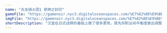 ```yaml
---
name: "炎龙骑士团1 邪神之封印"
gameFile: "https://gamenoir.nyc3.digitaloceanspaces.com/%E7%82%8E%E9%BE%99%E9%AA%91%E5%A3%AB%E5%9B%A21/fd1.zip"
imgFile: "https://gamenoir.nyc3.digitaloceanspaces.com/%E7%82%8E%E9%BE%99%E9%AA%91%E5%A3%AB%E5%9B%A21/original.jpg"
shortDescription: "汉堂在日式战棋的基础上做了很多更改，首先将职业间平衡度做出调整增加了游戏的难度，写实的风格以及全屏幕战斗模式，虽然受机能影响但是在极大程度上勾勒出剑与魔法的游戏背景。虽然剧情沿用了日式战棋英雄救美的套路，但是依然深入人心。"
---
```

